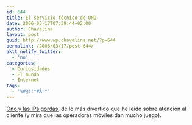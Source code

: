 ```yaml
---
id: 644
title: El servicio técnico de ONO
date: 2006-03-17T07:39:44+02:00
author: Chavalina
layout: post
guid: http://www.wp.chavalina.net/?p=644
permalink: /2006/03/17/post-644/
aktt_notify_twitter:
  - 'no'
categories:
  - Curiosidades
  - El mundo
  - Internet
tags:
  - '%#@!!*#Â¬*'
---
```

<a href="http://www.campanilla.info/index.php?p=318" target="_blank">Ono y las IPs gordas</a>, de lo más divertido que he le&iacute;do sobre atenci&oacute;n al cliente (y mira que las operadoras m&oacute;viles dan mucho juego).
